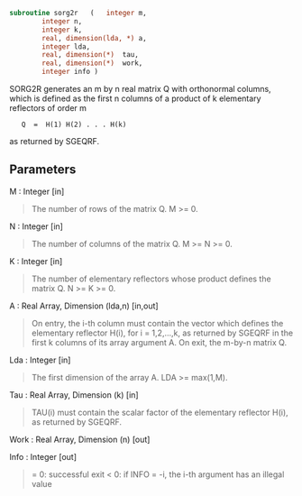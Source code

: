 ```fortran
subroutine sorg2r	(	integer	m,
		integer	n,
		integer	k,
		real, dimension(lda, *)	a,
		integer	lda,
		real, dimension(*)	tau,
		real, dimension(*)	work,
		integer	info )
```

 SORG2R generates an m by n real matrix Q with orthonormal columns,
 which is defined as the first n columns of a product of k elementary
 reflectors of order m

       Q  =  H(1) H(2) . . . H(k)

 as returned by SGEQRF.

## Parameters
M : Integer [in]
> The number of rows of the matrix Q. M >= 0.

N : Integer [in]
> The number of columns of the matrix Q. M >= N >= 0.

K : Integer [in]
> The number of elementary reflectors whose product defines the
> matrix Q. N >= K >= 0.

A : Real Array, Dimension (lda,n) [in,out]
> On entry, the i-th column must contain the vector which
> defines the elementary reflector H(i), for i = 1,2,...,k, as
> returned by SGEQRF in the first k columns of its array
> argument A.
> On exit, the m-by-n matrix Q.

Lda : Integer [in]
> The first dimension of the array A. LDA >= max(1,M).

Tau : Real Array, Dimension (k) [in]
> TAU(i) must contain the scalar factor of the elementary
> reflector H(i), as returned by SGEQRF.

Work : Real Array, Dimension (n) [out]

Info : Integer [out]
> = 0: successful exit
> < 0: if INFO = -i, the i-th argument has an illegal value

